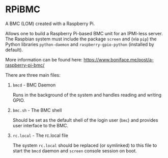 # RPiBMC
A BMC (LOM) created with a Raspberry Pi.

Allows one to build a Raspberry Pi-based BMC unit for an IPMI-less server. The
Raspbian system must include the package `screen` and (via `pip`) the Python
libraries `python-daemon` and `raspberry-gpio-python` (installed by default).

More information can be found here: https://www.boniface.me/post/a-raspberry-pi-bmc/ 

There are three main files:

1) `bmcd` - BMC Daemon

   Runs in the background of the system and handles reading and writing GPIO.
   
2) `bmc.sh` - The BMC shell

   Should be set as the default shell of the login user (`bmc`) and provides
   user interface to the BMC.
   
3) `rc.local` - The rc.local file

   The system `rc.local` should be replaced (or symlinked) to this file to start
   the `bmcd` daemon and `screen` console session on boot.
   
